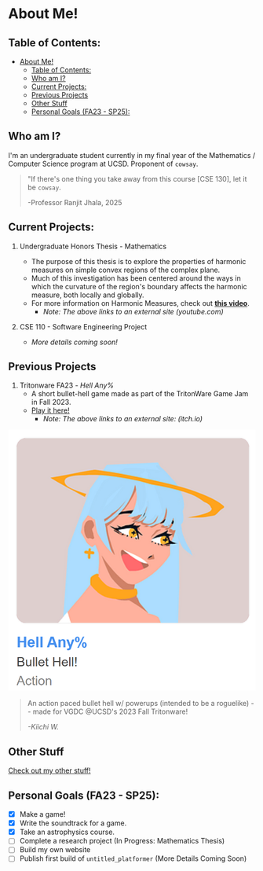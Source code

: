 # About Me!

## Table of Contents:
- [About Me!](#about-me)
  - [Table of Contents:](#table-of-contents)
  - [Who am I?](#who-am-i)
  - [Current Projects:](#current-projects)
  - [Previous Projects](#previous-projects)
  - [Other Stuff](#other-stuff)
  - [Personal Goals (FA23 - SP25):](#personal-goals-fa23---sp25)

## Who am I?

I'm an undergraduate student currently in my final year of the Mathematics / Computer Science program at UCSD. Proponent of `cowsay`.

> "If there's one thing you take away from this course [CSE 130], let it be `cowsay`.
> 
> -Professor Ranjit Jhala, 2025

## Current Projects:

1. Undergraduate Honors Thesis - Mathematics
   - The purpose of this thesis is to explore the properties of harmonic measures on simple convex regions of the complex plane. 
   -  Much of this investigation has been centered around the ways in which the curvature of the region's boundary affects the harmonic measure, both locally and globally.
   -  For more information on Harmonic Measures, check out [**this video**](https://www.youtube.com/watch?v=Vn6jT5V9qW8).
      -  *Note: The above links to an external site (youtube.com)*
  
2. CSE 110 - Software Engineering Project
    - *More details coming soon!*

## Previous Projects

1. Tritonware FA23 - *Hell Any%*
    - A short bullet-hell game made as part of the TritonWare Game Jam in Fall 2023.
    - [Play it here!](https://kiichiw.itch.io/hell-any)
      - *Note: The above links to an external site: (itch.io)*

![Hell Any% Logo](image.png)

> An action paced bullet hell w/ powerups (intended to be a roguelike) -- made for VGDC @UCSD's 2023 Fall Tritonware!
> 
> *-Kiichi W.*

## Other Stuff

[Check out my other stuff!](./otherStuff.md)

## Personal Goals (FA23 - SP25):

- [x] Make a game!
- [x] Write the soundtrack for a game.
- [x] Take an astrophysics course.
- [ ] Complete a research project (In Progress: Mathematics Thesis)
- [ ] Build my own website
- [ ] Publish first build of `untitled_platformer` (More Details Coming Soon)

